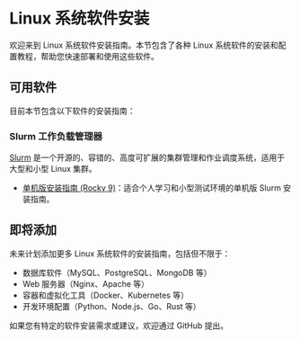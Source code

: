 # Linux 系统软件安装

欢迎来到 Linux 系统软件安装指南。本节包含了各种 Linux 系统软件的安装和配置教程，帮助您快速部署和使用这些软件。

## 可用软件

目前本节包含以下软件的安装指南：

### Slurm 工作负载管理器

[Slurm](./linux/slurm/) 是一个开源的、容错的、高度可扩展的集群管理和作业调度系统，适用于大型和小型 Linux 集群。

- [单机版安装指南 (Rocky 9)](./linux/slurm/standalone)：适合个人学习和小型测试环境的单机版 Slurm 安装指南。

## 即将添加

未来计划添加更多 Linux 系统软件的安装指南，包括但不限于：

- 数据库软件（MySQL、PostgreSQL、MongoDB 等）
- Web 服务器（Nginx、Apache 等）
- 容器和虚拟化工具（Docker、Kubernetes 等）
- 开发环境配置（Python、Node.js、Go、Rust 等）

如果您有特定的软件安装需求或建议，欢迎通过 GitHub 提出。
